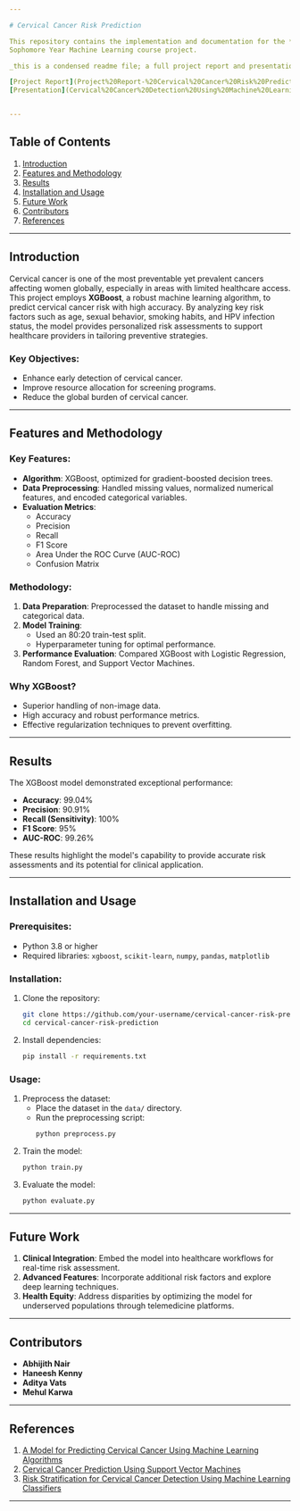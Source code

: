 ```yaml
---

# Cervical Cancer Risk Prediction

This repository contains the implementation and documentation for the **Cervical Cancer Risk Prediction** project. The goal of this project is to develop a machine learning model that provides precise risk assessments for cervical cancer, leveraging demographic, clinical, and biological data. This work has significant implications for early detection, prevention, and optimized healthcare resource allocation.
Sophomore Year Machine Learning course project.

_this is a condensed readme file; a full project report and presentation are part of this repo_

[Project Report](Project%20Report-%20Cervical%20Cancer%20Risk%20Predictionc.pdf) <br>
[Presentation](Cervical%20Cancer%20Detection%20Using%20Machine%20Learning.pdf)


---
```


## Table of Contents

1. [Introduction](#introduction)
2. [Features and Methodology](#features-and-methodology)
3. [Results](#results)
4. [Installation and Usage](#installation-and-usage)
5. [Future Work](#future-work)
6. [Contributors](#contributors)
7. [References](#references)

---

## Introduction

Cervical cancer is one of the most preventable yet prevalent cancers affecting women globally, especially in areas with limited healthcare access. This project employs **XGBoost**, a robust machine learning algorithm, to predict cervical cancer risk with high accuracy. By analyzing key risk factors such as age, sexual behavior, smoking habits, and HPV infection status, the model provides personalized risk assessments to support healthcare providers in tailoring preventive strategies.

### Key Objectives:
- Enhance early detection of cervical cancer.
- Improve resource allocation for screening programs.
- Reduce the global burden of cervical cancer.

---

## Features and Methodology

### Key Features:
- **Algorithm**: XGBoost, optimized for gradient-boosted decision trees.
- **Data Preprocessing**: Handled missing values, normalized numerical features, and encoded categorical variables.
- **Evaluation Metrics**:
  - Accuracy
  - Precision
  - Recall
  - F1 Score
  - Area Under the ROC Curve (AUC-ROC)
  - Confusion Matrix

### Methodology:
1. **Data Preparation**: Preprocessed the dataset to handle missing and categorical data.
2. **Model Training**:
   - Used an 80:20 train-test split.
   - Hyperparameter tuning for optimal performance.
3. **Performance Evaluation**: Compared XGBoost with Logistic Regression, Random Forest, and Support Vector Machines.

### Why XGBoost?
- Superior handling of non-image data.
- High accuracy and robust performance metrics.
- Effective regularization techniques to prevent overfitting.

---

## Results

The XGBoost model demonstrated exceptional performance:
- **Accuracy**: 99.04%
- **Precision**: 90.91%
- **Recall (Sensitivity)**: 100%
- **F1 Score**: 95%
- **AUC-ROC**: 99.26%

These results highlight the model's capability to provide accurate risk assessments and its potential for clinical application.

---

## Installation and Usage

### Prerequisites:
- Python 3.8 or higher
- Required libraries: `xgboost`, `scikit-learn`, `numpy`, `pandas`, `matplotlib`

### Installation:
1. Clone the repository:
   ```bash
   git clone https://github.com/your-username/cervical-cancer-risk-prediction.git
   cd cervical-cancer-risk-prediction
   ```
2. Install dependencies:
   ```bash
   pip install -r requirements.txt
   ```

### Usage:
1. Preprocess the dataset:
   - Place the dataset in the `data/` directory.
   - Run the preprocessing script:
     ```bash
     python preprocess.py
     ```
2. Train the model:
   ```bash
   python train.py
   ```
3. Evaluate the model:
   ```bash
   python evaluate.py
   ```

---

## Future Work

1. **Clinical Integration**: Embed the model into healthcare workflows for real-time risk assessment.
2. **Advanced Features**: Incorporate additional risk factors and explore deep learning techniques.
3. **Health Equity**: Address disparities by optimizing the model for underserved populations through telemedicine platforms.

---

## Contributors

- **Abhijith Nair**
- **Haneesh Kenny**
- **Aditya Vats**
- **Mehul Karwa**

---

## References

1. [A Model for Predicting Cervical Cancer Using Machine Learning Algorithms](https://www.researchgate.net/publication/360969531)
2. [Cervical Cancer Prediction Using Support Vector Machines](https://journals.plos.org/plosone/article/file?type=printable&id=10.1371/journal.pone.0295632)
3. [Risk Stratification for Cervical Cancer Detection Using Machine Learning Classifiers](https://www.ncbi.nlm.nih.gov/pmc/articles/PMC8733205/)

---
